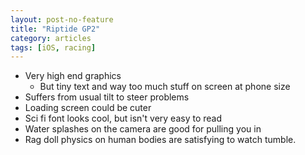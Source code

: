 ```yaml
---
layout: post-no-feature
title: "Riptide GP2"
category: articles
tags: [iOS, racing]
---
```


* Very high end graphics
    * But tiny text and way too much stuff on screen at phone size
* Suffers from usual tilt to steer problems
* Loading screen could be cuter
* Sci fi font looks cool, but isn't very easy to read
* Water splashes on the camera are good for pulling you in
* Rag doll physics on human bodies are satisfying to watch tumble.